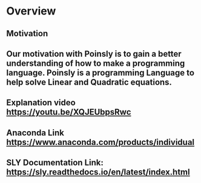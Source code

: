 # Overview

Motivation
--------------------------------------------------------
Our motivation with Poinsly is to gain a better understanding of how to make a programming language.
Poinsly is a programming Language to help solve Linear and Quadratic equations.
--------------------------------------------------------
Explanation video 
https://youtu.be/XQJEUbpsRwc
--------------------------------------------------------
Anaconda Link
https://www.anaconda.com/products/individual
--------------------------------------------------------
SLY Documentation Link:
https://sly.readthedocs.io/en/latest/index.html
--------------------------------------------------------
